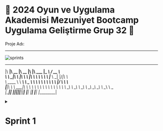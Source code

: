 # 📌 2024 Oyun ve Uygulama Akademisi Mezuniyet Bootcamp Uygulama Geliştirme Grup 32 📱
Proje Adı:  


  --- 

  ![sprints]()

   ________  ________  ________  ___  ________   _________         _____     
|\   ____\|\   __  \|\   __  \|\  \|\   ___  \|\___   ___\      / __  \    
\ \  \___|\ \  \|\  \ \  \|\  \ \  \ \  \\ \  \|___ \  \_|     |\/_|\  \   
 \ \_____  \ \   ____\ \   _  _\ \  \ \  \\ \  \   \ \  \      \|/ \ \  \  
  \|____|\  \ \  \___|\ \  \\  \\ \  \ \  \\ \  \   \ \  \          \ \  \ 
    ____\_\  \ \__\    \ \__\\ _\\ \__\ \__\\ \__\   \ \__\          \ \__\
   |\_________\|__|     \|__|\|__|\|__|\|__| \|__|    \|__|           \|__|
   \|_________|                                                            
                                                                           
                                                                           

  <details>
    <summary><h1>Sprint 1</h1></summary>


  <details>



## 🤖 Takım Üyeleri

### 🚀 [Yaren ÇOLPAN](https://www.linkedin.com/in/yarencolpan/)
### 🚀 [Yasin Kaan YİĞİT](https://www.linkedin.com/in/yasinkaanyigit1/)
### 🚀 [Yunus Emre GÜMÜŞ](https://www.linkedin.com/in/yunusemregumus/)
### 🚀 [Zehra Nur BAŞ](https://www.linkedin.com/in/zehranurba%C5%9F/)
### 🚀 [Zeynep Feyza ATABEY](https://www.linkedin.com/in/zeynepfeyzatabey/)
